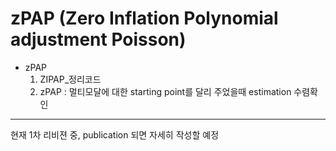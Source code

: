 # zPAP (Zero Inflation Polynomial adjustment Poisson)
- zPAP
  1. ZIPAP_정리코드
  2. zPAP : 멀티모달에 대한 starting point를 달리 주었을때 estimation 수렴확인
---
현재 1차 리비젼 중, publication 되면 자세히 작성할 예정

